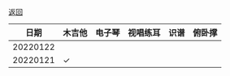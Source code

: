 [返回](./)

<style> table {
  margin: auto;
  } </style>

|日期|木吉他|电子琴|视唱练耳|识谱|俯卧撑|
|---|---|---|---|---|---|
|20220122||||||
|20220121|✓|||||

